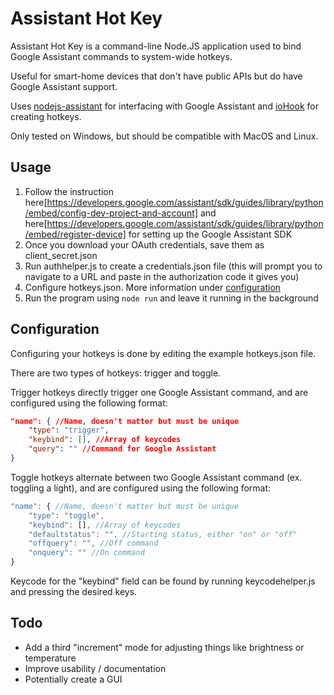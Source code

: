 # Assistant Hot Key
Assistant Hot Key is a command-line Node.JS application used to bind Google Assistant commands to system-wide hotkeys. 

Useful for smart-home devices that don't have public APIs but do have Google Assistant support. 

Uses [nodejs-assistant](https://dabolus.github.io/nodejs-assistant/) for interfacing with Google Assistant and [ioHook](https://wilix-team.github.io/iohook/) for creating hotkeys.

Only tested on Windows, but should be compatible with MacOS and Linux.

## Usage
1. Follow the instruction here[https://developers.google.com/assistant/sdk/guides/library/python/embed/config-dev-project-and-account] and here[https://developers.google.com/assistant/sdk/guides/library/python/embed/register-device] for setting up the Google Assistant SDK
2. Once you download your OAuth credentials, save them as client_secret.json
3. Run authhelper.js to create a credentials.json file (this will prompt you to navigate to a URL and paste in the authorization code it gives you)
4. Configure hotkeys.json. More information under [configuration](#markdown-header-configuration)
5. Run the program using `node run` and leave it running in the background

## Configuration

Configuring your hotkeys is done by editing the example hotkeys.json file. 

There are two types of hotkeys: trigger and toggle.

Trigger hotkeys directly trigger one Google Assistant command, and are configured using the following format:

```JSON
"name": { //Name, doesn't matter but must be unique
    "type": "trigger",
    "keybind": [], //Array of keycodes
    "query": "" //Command for Google Assistant
}
```

Toggle hotkeys alternate between two Google Assistant command (ex. toggling a light), and are configured using the following format:

```JavaScript
"name": { //Name, doesn't matter but must be unique
    "type": "toggle",
    "keybind": [], //Array of keycodes
    "defaultstatus": "", //Starting status, either "on" or "off"
    "offquery": "", //Off command
    "onquery": "" //On command
}
```

Keycode for the "keybind" field can be found by running keycodehelper.js and pressing the desired keys.

## Todo
* Add a third "increment" mode for adjusting things like brightness or temperature
* Improve usability / documentation
* Potentially create a GUI